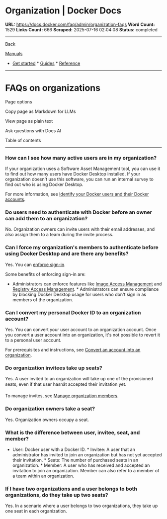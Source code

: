 # Organization | Docker Docs

**URL:** https://docs.docker.com/faq/admin/organization-faqs
**Word Count:** 1529
**Links Count:** 666
**Scraped:** 2025-07-16 02:04:08
**Status:** completed

---

Back

[Manuals](https://docs.docker.com/manuals/)

  * [Get started](https://docs.docker.com/get-started/)   * [Guides](https://docs.docker.com/guides/)   * [Reference](https://docs.docker.com/reference/)

* * *

# FAQs on organizations

Page options

Copy page as Markdown for LLMs

View page as plain text

Ask questions with Docs AI

Table of contents

* * *

### How can I see how many active users are in my organization?

If your organization uses a Software Asset Management tool, you can use it to find out how many users have Docker Desktop installed. If your organization doesn't use this software, you can run an internal survey to find out who is using Docker Desktop.

For more information, see [Identify your Docker users and their Docker accounts](https://docs.docker.com/admin/organization/onboard/#step-1-identify-your-docker-users-and-their-docker-accounts).

### Do users need to authenticate with Docker before an owner can add them to an organization?

No. Organization owners can invite users with their email addresses, and also assign them to a team during the invite process.

### Can I force my organization's members to authenticate before using Docker Desktop and are there any benefits?

Yes. You can [enforce sign-in](https://docs.docker.com/enterprise/security/enforce-sign-in/).

Some benefits of enforcing sign-in are:

  * Administrators can enforce features like [Image Access Management](https://docs.docker.com/enterprise/security/hardened-desktop/image-access-management/) and [Registry Access Management](https://docs.docker.com/enterprise/security/hardened-desktop/registry-access-management/).   * Administrators can ensure compliance by blocking Docker Desktop usage for users who don't sign in as members of the organization.

### Can I convert my personal Docker ID to an organization account?

Yes. You can convert your user account to an organization account. Once you convert a user account into an organization, it's not possible to revert it to a personal user account.

For prerequisites and instructions, see [Convert an account into an organization](https://docs.docker.com/admin/organization/convert-account/).

### Do organization invitees take up seats?

Yes. A user invited to an organization will take up one of the provisioned seats, even if that user hasnât accepted their invitation yet.

To manage invites, see [Manage organization members](https://docs.docker.com/admin/organization/members/).

### Do organization owners take a seat?

Yes. Organization owners occupy a seat.

### What is the difference between user, invitee, seat, and member?

  * User: Docker user with a Docker ID.   * Invitee: A user that an administrator has invited to join an organization but has not yet accepted their invitation.   * Seats: The number of purchased seats in an organization.   * Member: A user who has received and accepted an invitation to join an organization. Member can also refer to a member of a team within an organization.

### If I have two organizations and a user belongs to both organizations, do they take up two seats?

Yes. In a scenario where a user belongs to two organizations, they take up one seat in each organization.